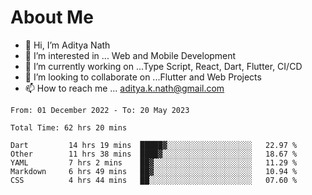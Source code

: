 # About Me

- 👋 Hi, I’m Aditya Nath
- 👀 I’m interested in ... Web and Mobile Development
- 🌱 I’m currently working on ...Type Script, React, Dart, Flutter, CI/CD
- 💞️ I’m looking to collaborate on ...Flutter and Web Projects
- 📫 How to reach me ... aditya.k.nath@gmail.com

<!--START_SECTION:waka-->

```text
From: 01 December 2022 - To: 20 May 2023

Total Time: 62 hrs 20 mins

Dart         14 hrs 19 mins  █████▓░░░░░░░░░░░░░░░░░░░   22.97 %
Other        11 hrs 38 mins  ████▓░░░░░░░░░░░░░░░░░░░░   18.67 %
YAML         7 hrs 2 mins    ██▓░░░░░░░░░░░░░░░░░░░░░░   11.29 %
Markdown     6 hrs 49 mins   ██▓░░░░░░░░░░░░░░░░░░░░░░   10.94 %
CSS          4 hrs 44 mins   ██░░░░░░░░░░░░░░░░░░░░░░░   07.60 %
```

<!--END_SECTION:waka-->

<!---
kronosking007/kronosking007 is a ✨ special ✨ repository because its `README.md` (this file) appears on your GitHub profile.
You can click the Preview link to take a look at your changes.
--->
